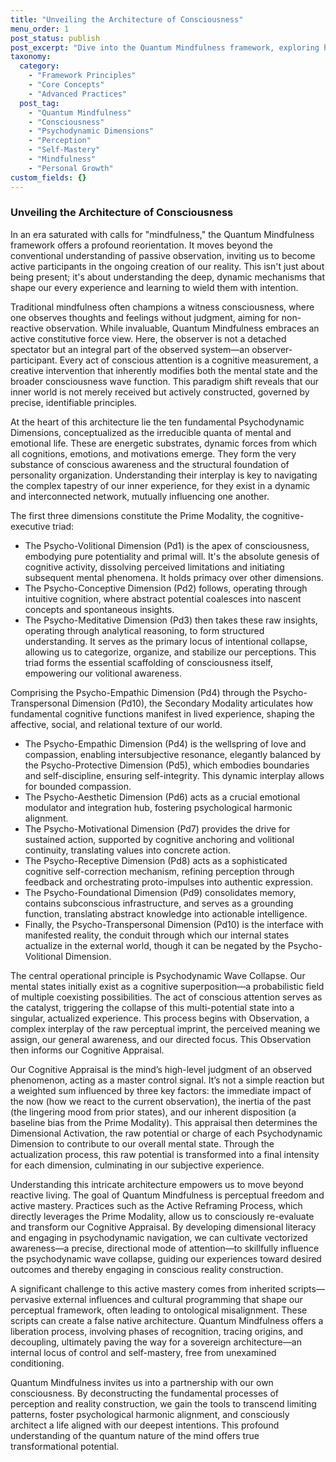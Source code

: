 ```yaml
---
title: "Unveiling the Architecture of Consciousness"
menu_order: 1
post_status: publish
post_excerpt: "Dive into the Quantum Mindfulness framework, exploring how conscious attention actively shapes our reality. Discover the fundamental Psychodynamic Dimensions, the powerful Prime and Secondary Modalities, and the dynamic process of Psychodynamic Wave Collapse that transforms potential into experienced reality. Learn how to cultivate active mastery over your inner world and liberate yourself from limiting inherited scripts."
taxonomy:
  category:
    - "Framework Principles"
    - "Core Concepts"
    - "Advanced Practices"
  post_tag:
    - "Quantum Mindfulness"
    - "Consciousness"
    - "Psychodynamic Dimensions"
    - "Perception"
    - "Self-Mastery"
    - "Mindfulness"
    - "Personal Growth"
custom_fields: {}
---
```


### Unveiling the Architecture of Consciousness

In an era saturated with calls for "mindfulness," the Quantum Mindfulness framework offers a profound reorientation. It moves beyond the conventional understanding of passive observation, inviting us to become active participants in the ongoing creation of our reality. This isn't just about being present; it's about understanding the deep, dynamic mechanisms that shape our every experience and learning to wield them with intention.

Traditional mindfulness often champions a witness consciousness, where one observes thoughts and feelings without judgment, aiming for non-reactive observation. While invaluable, Quantum Mindfulness embraces an active constitutive force view. Here, the observer is not a detached spectator but an integral part of the observed system—an observer-participant. Every act of conscious attention is a cognitive measurement, a creative intervention that inherently modifies both the mental state and the broader consciousness wave function. This paradigm shift reveals that our inner world is not merely received but actively constructed, governed by precise, identifiable principles.

At the heart of this architecture lie the ten fundamental Psychodynamic Dimensions, conceptualized as the irreducible quanta of mental and emotional life. These are energetic substrates, dynamic forces from which all cognitions, emotions, and motivations emerge. They form the very substance of conscious awareness and the structural foundation of personality organization. Understanding their interplay is key to navigating the complex tapestry of our inner experience, for they exist in a dynamic and interconnected network, mutually influencing one another.

The first three dimensions constitute the Prime Modality, the cognitive-executive triad:
*   The Psycho-Volitional Dimension (Pd1) is the apex of consciousness, embodying pure potentiality and primal will. It's the absolute genesis of cognitive activity, dissolving perceived limitations and initiating subsequent mental phenomena. It holds primacy over other dimensions.
*   The Psycho-Conceptive Dimension (Pd2) follows, operating through intuitive cognition, where abstract potential coalesces into nascent concepts and spontaneous insights.
*   The Psycho-Meditative Dimension (Pd3) then takes these raw insights, operating through analytical reasoning, to form structured understanding. It serves as the primary locus of intentional collapse, allowing us to categorize, organize, and stabilize our perceptions. This triad forms the essential scaffolding of consciousness itself, empowering our volitional awareness.

Comprising the Psycho-Empathic Dimension (Pd4) through the Psycho-Transpersonal Dimension (Pd10), the Secondary Modality articulates how fundamental cognitive functions manifest in lived experience, shaping the affective, social, and relational texture of our world.
*   The Psycho-Empathic Dimension (Pd4) is the wellspring of love and compassion, enabling intersubjective resonance, elegantly balanced by the Psycho-Protective Dimension (Pd5), which embodies boundaries and self-discipline, ensuring self-integrity. This dynamic interplay allows for bounded compassion.
*   The Psycho-Aesthetic Dimension (Pd6) acts as a crucial emotional modulator and integration hub, fostering psychological harmonic alignment.
*   The Psycho-Motivational Dimension (Pd7) provides the drive for sustained action, supported by cognitive anchoring and volitional continuity, translating values into concrete action.
*   The Psycho-Receptive Dimension (Pd8) acts as a sophisticated cognitive self-correction mechanism, refining perception through feedback and orchestrating proto-impulses into authentic expression.
*   The Psycho-Foundational Dimension (Pd9) consolidates memory, contains subconscious infrastructure, and serves as a grounding function, translating abstract knowledge into actionable intelligence.
*   Finally, the Psycho-Transpersonal Dimension (Pd10) is the interface with manifested reality, the conduit through which our internal states actualize in the external world, though it can be negated by the Psycho-Volitional Dimension.

The central operational principle is Psychodynamic Wave Collapse. Our mental states initially exist as a cognitive superposition—a probabilistic field of multiple coexisting possibilities. The act of conscious attention serves as the catalyst, triggering the collapse of this multi-potential state into a singular, actualized experience. This process begins with Observation, a complex interplay of the raw perceptual imprint, the perceived meaning we assign, our general awareness, and our directed focus. This Observation then informs our Cognitive Appraisal.

Our Cognitive Appraisal is the mind’s high-level judgment of an observed phenomenon, acting as a master control signal. It’s not a simple reaction but a weighted sum influenced by three key factors: the immediate impact of the now (how we react to the current observation), the inertia of the past (the lingering mood from prior states), and our inherent disposition (a baseline bias from the Prime Modality). This appraisal then determines the Dimensional Activation, the raw potential or charge of each Psychodynamic Dimension to contribute to our overall mental state. Through the actualization process, this raw potential is transformed into a final intensity for each dimension, culminating in our subjective experience.

Understanding this intricate architecture empowers us to move beyond reactive living. The goal of Quantum Mindfulness is perceptual freedom and active mastery. Practices such as the Active Reframing Process, which directly leverages the Prime Modality, allow us to consciously re-evaluate and transform our Cognitive Appraisal. By developing dimensional literacy and engaging in psychodynamic navigation, we can cultivate vectorized awareness—a precise, directional mode of attention—to skillfully influence the psychodynamic wave collapse, guiding our experiences toward desired outcomes and thereby engaging in conscious reality construction.

A significant challenge to this active mastery comes from inherited scripts—pervasive external influences and cultural programming that shape our perceptual framework, often leading to ontological misalignment. These scripts can create a false native architecture. Quantum Mindfulness offers a liberation process, involving phases of recognition, tracing origins, and decoupling, ultimately paving the way for a sovereign architecture—an internal locus of control and self-mastery, free from unexamined conditioning.

Quantum Mindfulness invites us into a partnership with our own consciousness. By deconstructing the fundamental processes of perception and reality construction, we gain the tools to transcend limiting patterns, foster psychological harmonic alignment, and consciously architect a life aligned with our deepest intentions. This profound understanding of the quantum nature of the mind offers true transformational potential.